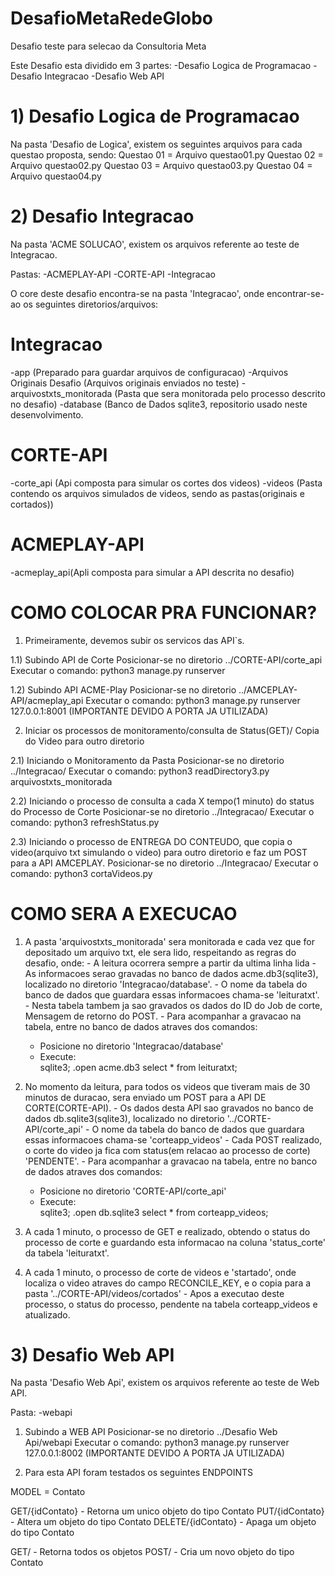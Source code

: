 # DesafioMetaRedeGlobo
Desafio teste para selecao da Consultoria Meta

Este Desafio esta dividido em 3 partes:
  -Desafio Logica de Programacao
  -Desafio Integracao
  -Desafio Web API

# 1) Desafio Logica de Programacao

Na pasta 'Desafio de Logica', existem os seguintes arquivos para cada questao proposta, sendo:
Questao 01 = Arquivo questao01.py
Questao 02 = Arquivo questao02.py
Questao 03 = Arquivo questao03.py
Questao 04 = Arquivo questao04.py

# 2) Desafio Integracao

Na pasta 'ACME SOLUCAO', existem os arquivos referente ao teste de Integracao.

Pastas:
  -ACMEPLAY-API
  -CORTE-API
  -Integracao
  
  O core deste desafio encontra-se na pasta 'Integracao', onde encontrar-se-ao os seguintes diretorios/arquivos:
  # Integracao
  
  -app (Preparado para guardar arquivos de configuracao)
  -Arquivos Originais Desafio (Arquivos originais enviados no teste)
  -arquivostxts_monitorada (Pasta que sera monitorada pelo processo descrito no desafio)
  -database (Banco de Dados sqlite3, repositorio usado neste desenvolvimento.
  
  # CORTE-API
  
  -corte_api (Api composta para simular os cortes dos videos)
  -videos (Pasta contendo os arquivos simulados de videos, sendo as pastas(originais e cortados))
  
  # ACMEPLAY-API
  
  -acmeplay_api(Apli composta para simular a API descrita no desafio)
  
  # COMO COLOCAR PRA FUNCIONAR?
  
  1) Primeiramente, devemos subir os servicos das API`s.
  
  1.1) Subindo API de Corte
  Posicionar-se no diretorio ../CORTE-API/corte_api
  Executar o comando: python3 manage.py runserver
  
  1.2) Subindo API ACME-Play
  Posicionar-se no diretorio ../AMCEPLAY-API/acmeplay_api
  Executar o comando: python3 manage.py runserver 127.0.0.1:8001 (IMPORTANTE DEVIDO A PORTA JA UTILIZADA)
  
  2) Iniciar os processos de monitoramento/consulta de Status(GET)/ Copia do Video para outro diretorio
  
  2.1) Iniciando o Monitoramento da Pasta
  Posicionar-se no diretorio ../Integracao/
  Executar o comando: python3 readDirectory3.py arquivostxts_monitorada
  
  2.2) Iniciando o processo de consulta a cada X tempo(1 minuto) do status do Processo de Corte
  Posicionar-se no diretorio ../Integracao/
  Executar o comando: python3 refreshStatus.py 
  
  2.3) Iniciando o processo de ENTREGA DO CONTEUDO, que copia o video(arquivo txt simulando o video) para outro diretorio e faz um POST para a API AMCEPLAY.
  Posicionar-se no diretorio ../Integracao/
  Executar o comando: python3 cortaVideos.py 

  # COMO SERA A EXECUCAO
  1) A pasta 'arquivostxts_monitorada' sera monitorada e cada vez que for depositado um arquivo txt, ele sera lido, respeitando as regras do desafio, onde:
    - A leitura ocorrera sempre a partir da ultima linha lida
    - As informacoes serao gravadas no banco de dados acme.db3(sqlite3), localizado no diretorio 'Integracao/database'.
    - O nome da tabela do banco de dados que guardara essas informacoes chama-se 'leituratxt'.
    - Nesta tabela tambem ja sao gravados os dados do ID do Job de corte, Mensagem de retorno do POST. 
    - Para acompanhar a gravacao na tabela, entre no banco de dados atraves dos comandos:
      - Posicione no diretorio 'Integracao/database'
      - Execute:    
                  sqlite3;
                  .open acme.db3
                  select * from leituratxt;
 
  2) No momento da leitura, para todos os videos que tiveram mais de 30 minutos de duracao, sera enviado um POST para a API DE CORTE(CORTE-API). 
    - Os dados desta API sao gravados no banco de dados db.sqlite3(sqlite3), localizado no diretorio '../CORTE-API/corte_api'
    - O nome da tabela do banco de dados que guardara essas informacoes chama-se 'corteapp_videos'
    - Cada POST realizado, o corte do video ja fica com status(em relacao ao processo de corte) 'PENDENTE'.
    - Para acompanhar a gravacao na tabela, entre no banco de dados atraves dos comandos:
      - Posicione no diretorio 'CORTE-API/corte_api'
      - Execute:    
                  sqlite3;
                  .open db.sqlite3
                  select * from corteapp_videos;
    
  3) A cada 1 minuto, o processo de GET e realizado, obtendo o status do processo de corte e guardando esta informacao na coluna 'status_corte' da tabela 'leituratxt'.
  
  4) A cada 1 minuto, o processo de corte de videos e 'startado', onde localiza o video atraves do campo RECONCILE_KEY, e o copia para a pasta '../CORTE-API/videos/cortados'
    - Apos a executao deste processo, o status do processo, pendente na tabela corteapp_videos e atualizado.
   

  # 3) Desafio Web API

Na pasta 'Desafio Web Api', existem os arquivos referente ao teste de Web API.

Pasta:
  -webapi
  
  1) Subindo a WEB API
  Posicionar-se no diretorio ../Desafio Web Api/webapi
  Executar o comando: python3 manage.py runserver 127.0.0.1:8002 (IMPORTANTE DEVIDO A PORTA JA UTILIZADA)
 
  2) Para esta API foram testados os seguintes ENDPOINTS
  
  MODEL = Contato
    
  GET/{idContato} - Retorna um unico objeto do tipo Contato
  PUT/{idContato} - Altera um objeto do tipo Contato
  DELETE/{idContato} - Apaga um objeto do tipo Contato
  
  GET/ - Retorna todos os objetos
  POST/ - Cria um novo objeto do tipo Contato
